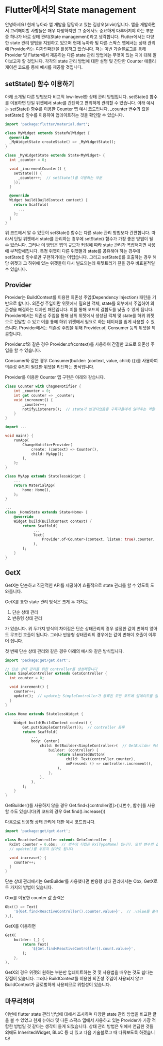 # Flutter에서의 State management

안녕하세요! 현재 뉴아라 앱 개발을 담당하고 있는 김상오(alvin)입니다. 앱을 개발하면서 고려해야할 사항들은 매우 다양하지만 그 중에서도 중요하게 다루어져야 하는 부분 중 하나가 바로 상태 관리(State management)라고 생각합니다. Flutter에서는 다양한 state 관리 방법을 지원하고 있으며 현재 뉴아라 및 다른 스팍스 앱에서는 상태 관리에 Provider라는 디자인패턴을 활용하고 있습니다. 저는 이번 기술블로그를 통해 Provider 및 Flutter에서 제공하는 다른 state 관리 방법에는 무엇이 있는 지에 대해 알아보고자 할 것입니다. 각각의 state 관리 방법에 대한 설명 및 간단한 Counter 애플리케이션 코드를 통해 예시를 제공할 것입니다.

## setState() 함수 이용하기

아래 소개될 다른 방법보다 비교적 low-level한 상태 관리 방법입니다. setState() 함수를 이용하면 단일 위젯에서 state를 간단하고 편리하게 관리할 수 있습니다. 아래 예시는 setState() 함수를 이용한 Counter 앱 예시 코드입니다. _counter 변수의 값을 setState() 함수를 이용하여 업데이트하는 것을 확인할 수 있습니다.

```dart
import 'package:flutter/material.dart';

class MyWidget extends StatefulWidget {
  @override
  _MyWidgetState createState() => _MyWidgetState();
}

class _MyWidgetState extends State<MyWidget> {
  int _counter = 0;

  void _incrementCounter() {
    setState(() {
      _counter++;  // setState()를 이용하는 부분
    });
  }

  @override
  Widget build(BuildContext context) {
    return Scaffold(
      ...
    );
  }
}
```

위 코드에서 알 수 있듯이 setState() 함수는 다른 state 관리 방법보다 간편합니다. 따라서 단일 위젯에서 state를 관리하는 경우에 setState() 함수가 가장 좋은 방법이 될 수 있습니다. 그러나 이 방법은 앱의 규모가 커짐에 따라 state 관리가 복잡해지면 사용에 부적합해집니다. 특정 위젯이 다른 위젯들과 state를 공유해야 하는 경우에 setState() 함수로만 구현하기에는 어렵습니다. 그리고 setState()를 호출하는 경우 해당 위젯과 그 하위에 있는 위젯들이 다시 빌드되는데 위젯트리가 깊을 경우 비효율적일 수 있습니다.

## Provider

Provider는 BuildContext를 이용한 의존성 주입(Dependency Injection) 패턴을 기반으로 합니다. 의존성 주입이란 위젯에서 필요한 객체, state를 외부에서 주입하여 의존성을 해결하는 디자인 패턴입니다. 이를 통해 코드의 결합도를 낮출 수 있게 됩니다. Provider에서는 의존성 주입을 통해 상위 위젯에서 생성된 객체 및 state를 하위 위젯으로 전달할 수 있고 이를 통해 하위 위젯에서 필요로 하는 데이터를 쉽게 사용할 수 있습니다. Provider에서는 의존성 주입을 위해 Provider.of, Consumer 등의 위젯을 제공합니다.

Provider.of와 같은 경우 Provider.of<T>(context)를 사용하여 간결한 코드로 의존성 주입을 할 수 있습니다. 

Consumer와 같은 경우 Consumer<T>(builder: (context, value, child) {})를 사용하여 의존성 주입이 필요한 위젯을 리턴하는 방식입니다.

Provider를 이용한 Counter 앱 구현은 아래와 같습니다.

```dart
class Counter with ChagneNotifier {
    int _counter = 0;
    int get counter => _counter;
    void increment() {
        _counter++;
        notifyListeners();  // state가 변경되었음을 구독자들에게 알려주는 역할
    }
}
```

```dart
import ...

void main() {
    runApp(
        ChangeNotifierProvider(
            create: (context) => Counter(),
            child: MyApp();
        ),
    );
}

class MyApp extends StatelessWidget {
    ...
    return MaterialApp(
        home: Home(),
    );
}

...
class _HomeState extends State<Home> {
    @override
    Widget build(BuildContext context) {
        return Scaffold(
             ...
             Text(
                 Provider.of<Counter>(context, listen: true).counter,
             ),
        );
    }
}
```

## GetX

GetX는 단순하고 직관적인 API를 제공하여 효율적으로 state 관리를 할 수 있도록 도와줍니다. 

GetX를 통한 state 관리 방식은 크게 두 가지로

1. 단순 상태 관리
2. 반응형 상태 관리

가 있습니다. 위 두가지 방식의 차이점은 단순 상태관리의 경우 설정한 값이 변하지 않아도 무조건 호출이 됩니다. 그러나 반응형 상태관리의 경우에는 값이 변해야 호출이 이루어 집니다.

첫 번째 단순 상태 관리와 같은 경우 아래의 예시와 같은 방식입니다.

```dart
import 'package:get/get.dart';

// 단순 상태 관리를 위한 controller를 생성해줍니다
class SimpleController extends GetxController {
  int counter = 0;

  void increment() {
    counter++;
    update();  // update는 SimpleController가 등록된 모든 코드에 업데이트를 알리는 역할을 담당합니다
  }
}
```

```dart
class Home extends StatelessWidget {
    ...
    Widget build(BuildContext context) {
        Get.put(SimpleController());  // controller 등록
        return Scaffold(
            ...
            body: Center(
                child: GetBuilder<SimpleController>(  // GetBuilder 아래의 모든 위젯은 controller의 데이터를 읽을 수 있습니다
                    builder: (controller) {
                        return ElevatedButton(
                            child: Text(controller.counter),
                            onPressed: () => controller.increment(),
                        ),
                    },
                ),
            ),
        );
    }
}
```

GetBuilder()를 사용하지 않을 경우 Get.find<[controller명]>().[변수, 함수]를 사용할 수도 있습니다(위 코드의 경우 Get.find<SimpleController>().increase())

다음으로 반응형 상태 관리에 대한 예시 코드입니다.

```dart
import 'package:get/get.dart';

class ReactiveController extends GetxController {
  RxInt counter = 0.obs;  // 변수의 타입은 Rx[TypeName] 입니다. 또한 변수의 값에 .obs를 붙입니다
  // update()를 부르지 않아도 됩니다

  void increase() {
    counter++;
  }
}
```

단순 상태 관리에서는 GetBuilder를 사용했다면 반응형 상태 관리에서는 Obx, GetX로 두 가지의 방법이 있습니다. 

Obx를 이용한 counter 값 출력은

```dart
Obx(() => Text(
    '${Get.find<ReactiveController().counter.value>}',  // .value를 붙여야 합니다
),),
```

GetX를 이용하면

```dart
GetX(
    builder: (_) {
        return Text(
            '${Get.find<ReactiveController().count.value>}',
        );
    },
),
```

GetX의 경우 위젯의 원하는 부분만 업데이트하는 것 및 사용법을 배우는 것도 쉽다는 장점이 있습니다. 그러나 BuildContext를 이용한 의존성 주입이 사용되지 않고 BuildContext가 글로벌하게 사용되므로 위험성이 있습니다. 

## 마무리하며

이번에 flutter state 관리 방법에 대해서 조사하며 다양한 state 관리 방법을 비교한 글을 볼 수 있었고 현재 뉴아라 및 다른 스팍스 앱에서 사용하고 있는 Provider가 가장 적합한 방법일 것 같다는 생각이 들게 되었습니다. 상태 관리 방법은 위에서 언급한 것들 외에도 InheritedWidget, BLoC 등 더 있고 다음 기술블로그 때 다뤄보도록 하겠습니다!
